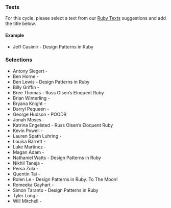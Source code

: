 ### Texts

For this cycle, please select a text from our [Ruby Texts](http://tutorials.jumpstartlab.com/reading/suggestions/ruby_texts.html) suggestions and add the title below.

#### Example

* Jeff Casimir - Design Patterns in Ruby

### Selections

* Antony Siegert - 
* Ben Horne - 
* Ben Lewis - Design Patterns in Ruby
* Billy Griffin - 
* Bree Thomas - Russ Olsen’s Eloquent Ruby
* Brian Winterling - 
* Bryana Knight - 
* Darryl Pequeen - 
* George Hudson - POODR
* Jonah Moses - 
* Katrina Engelsted - Russ Olsen’s Eloquent Ruby
* Kevin Powell - 
* Lauren Spath Luhring - 
* Louisa Barrett - 
* Luke Martinez - 
* Magan Adam - 
* Nathaniel Watts - Design Patterns in Ruby
* Nikhil Taneja - 
* Persa Zula - 
* Quentin Tai - 
* Rolen Le - Design Patterns in Ruby. To The Moon!
* Romeeka Gayhart - 
* Simon Taranto - Design Patterns in Ruby
* Tyler Long - 
* Will Mitchell - 
